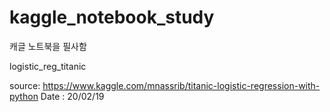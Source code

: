 # kaggle_notebook_study

캐글 노트북을 필사함

logistic_reg_titanic

source: https://www.kaggle.com/mnassrib/titanic-logistic-regression-with-python
Date : 20/02/19
